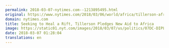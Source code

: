 ```yaml
---
permalink: 2018-03-07-nytimes.com--1213895495.html
original: https://www.nytimes.com/2018/03/06/world/africa/tillerson-africa-new-aid.html?partner=rss&amp;emc=rss
domain: nytimes.com
title: Seeking to Heal a Rift, Tillerson Pledges New Aid to Africa
image: https://static01.nyt.com/images/2018/03/07/us/politics/07DC-DIPLO/merlin_135089559_d81f8328-2c92-4ac1-956c-f858eac88d42-mediumThreeByTwo440.jpg
date: 2018-03-07 01:28:04
translations: en
---
```


